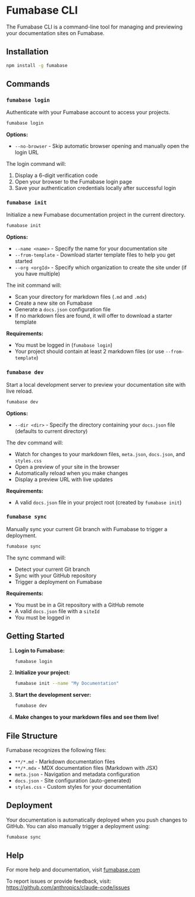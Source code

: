 # Fumabase CLI

The Fumabase CLI is a command-line tool for managing and previewing your documentation sites on Fumabase.

## Installation

```bash
npm install -g fumabase
```

## Commands

### `fumabase login`

Authenticate with your Fumabase account to access your projects.

```bash
fumabase login
```

**Options:**
- `--no-browser` - Skip automatic browser opening and manually open the login URL

The login command will:
1. Display a 6-digit verification code
2. Open your browser to the Fumabase login page
3. Save your authentication credentials locally after successful login

### `fumabase init`

Initialize a new Fumabase documentation project in the current directory.

```bash
fumabase init
```

**Options:**
- `--name <name>` - Specify the name for your documentation site
- `--from-template` - Download starter template files to help you get started
- `--org <orgId>` - Specify which organization to create the site under (if you have multiple)

The init command will:
- Scan your directory for markdown files (`.md` and `.mdx`)
- Create a new site on Fumabase
- Generate a `docs.json` configuration file
- If no markdown files are found, it will offer to download a starter template

**Requirements:**
- You must be logged in (`fumabase login`)
- Your project should contain at least 2 markdown files (or use `--from-template`)

### `fumabase dev`

Start a local development server to preview your documentation site with live reload.

```bash
fumabase dev
```

**Options:**
- `--dir <dir>` - Specify the directory containing your `docs.json` file (defaults to current directory)

The dev command will:
- Watch for changes to your markdown files, `meta.json`, `docs.json`, and `styles.css`
- Open a preview of your site in the browser
- Automatically reload when you make changes
- Display a preview URL with live updates

**Requirements:**
- A valid `docs.json` file in your project root (created by `fumabase init`)

### `fumabase sync`

Manually sync your current Git branch with Fumabase to trigger a deployment.

```bash
fumabase sync
```

The sync command will:
- Detect your current Git branch
- Sync with your GitHub repository
- Trigger a deployment on Fumabase

**Requirements:**
- You must be in a Git repository with a GitHub remote
- A valid `docs.json` file with a `siteId`
- You must be logged in

## Getting Started

1. **Login to Fumabase:**
   ```bash
   fumabase login
   ```

2. **Initialize your project:**
   ```bash
   fumabase init --name "My Documentation"
   ```

3. **Start the development server:**
   ```bash
   fumabase dev
   ```

4. **Make changes to your markdown files and see them live!**

## File Structure

Fumabase recognizes the following files:
- `**/*.md` - Markdown documentation files
- `**/*.mdx` - MDX documentation files (Markdown with JSX)
- `meta.json` - Navigation and metadata configuration
- `docs.json` - Site configuration (auto-generated)
- `styles.css` - Custom styles for your documentation

## Deployment

Your documentation is automatically deployed when you push changes to GitHub. You can also manually trigger a deployment using:

```bash
fumabase sync
```

## Help

For more help and documentation, visit [fumabase.com](https://fumabase.com)

To report issues or provide feedback, visit: https://github.com/anthropics/claude-code/issues
